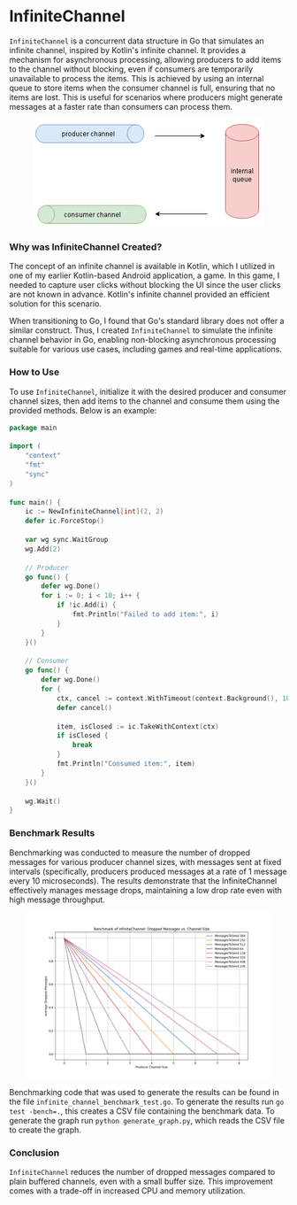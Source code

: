 # InfiniteChannel

<!-- ![app image](infiniteChannel.png) -->

`InfiniteChannel` is a concurrent data structure in Go that simulates an infinite channel, inspired by Kotlin's infinite channel. It provides a mechanism for asynchronous processing, allowing producers to add items to the channel without blocking, even if consumers are temporarily unavailable to process the items. This is achieved by using an internal queue to store items when the consumer channel is full, ensuring that no items are lost. This is useful for scenarios where producers might generate messages at a faster rate than consumers can process them.

<div style="text-align: center;">
  <img src="infiniteChannel.png" alt="infinite channel architecture" />
</div>

### Why was InfiniteChannel Created?

The concept of an infinite channel is available in Kotlin, which I utilized in one of my earlier Kotlin-based Android application, a game. In this game, I needed to capture user clicks without blocking the UI since the user clicks are not known in advance. Kotlin's infinite channel provided an efficient solution for this scenario.

When transitioning to Go, I found that Go's standard library does not offer a similar construct. Thus, I created `InfiniteChannel` to simulate the infinite channel behavior in Go, enabling non-blocking asynchronous processing suitable for various use cases, including games and real-time applications.


### How to Use
To use `InfiniteChannel`, initialize it with the desired producer and consumer channel sizes, then add items to the channel and consume them using the provided methods. Below is an example:

```go
package main

import (
	"context"
	"fmt"
	"sync"
)

func main() {
	ic := NewInfiniteChannel[int](2, 2)
	defer ic.ForceStop()

	var wg sync.WaitGroup
	wg.Add(2)

	// Producer
	go func() {
		defer wg.Done()
		for i := 0; i < 10; i++ {
			if !ic.Add(i) {
				fmt.Println("Failed to add item:", i)
			}
		}
	}()

	// Consumer
	go func() {
		defer wg.Done()
		for {
			ctx, cancel := context.WithTimeout(context.Background(), 100*time.Millisecond)
			defer cancel()

			item, isClosed := ic.TakeWithContext(ctx)
			if isClosed {
				break
			}
			fmt.Println("Consumed item:", item)
		}
	}()

	wg.Wait()
}
```

### Benchmark Results
Benchmarking was conducted to measure the number of dropped messages for various producer channel sizes, with messages sent at fixed intervals (specifically, producers produced messages at a rate of 1 message every 10 microseconds). The results demonstrate that the InfiniteChannel effectively manages message drops, maintaining a low drop rate even with high message throughput. 

<div style="text-align: center;">
  <img src="benchmark_results.png" alt="Benchmark results" style="width: 450px; height: 300px;"/>
</div>

Benchmarking code that was used to generate the results can be found in the file  `infinite_channel_benchmark_test.go`. 
To generate the results run `go test -bench=.`, this creates a CSV file containing the benchmark data. To generate the graph run `python generate_graph.py`, which reads the CSV file to create the graph.


### Conclusion

`InfiniteChannel` reduces the number of dropped messages compared to plain buffered channels, even with a small buffer size. This improvement comes with a trade-off in increased CPU and memory utilization.



